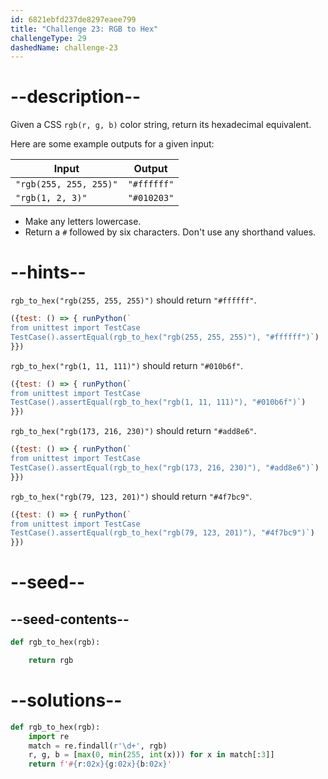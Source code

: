 ```yaml
---
id: 6821ebfd237de8297eaee799
title: "Challenge 23: RGB to Hex"
challengeType: 29
dashedName: challenge-23
---
```


# --description--

Given a CSS `rgb(r, g, b)` color string, return its hexadecimal equivalent.

Here are some example outputs for a given input:

| Input   | Output   |
|---------|----------|
| `"rgb(255, 255, 255)"`| `"#ffffff"` |
| `"rgb(1, 2, 3)"` | `"#010203"` |

- Make any letters lowercase.
- Return a `#` followed by six characters. Don't use any shorthand values.

# --hints--

`rgb_to_hex("rgb(255, 255, 255)")` should return `"#ffffff"`.

```js
({test: () => { runPython(`
from unittest import TestCase
TestCase().assertEqual(rgb_to_hex("rgb(255, 255, 255)"), "#ffffff")`)
}})
```

`rgb_to_hex("rgb(1, 11, 111)")` should return `"#010b6f"`.

```js
({test: () => { runPython(`
from unittest import TestCase
TestCase().assertEqual(rgb_to_hex("rgb(1, 11, 111)"), "#010b6f")`)
}})
```

`rgb_to_hex("rgb(173, 216, 230)")` should return `"#add8e6"`.

```js
({test: () => { runPython(`
from unittest import TestCase
TestCase().assertEqual(rgb_to_hex("rgb(173, 216, 230)"), "#add8e6")`)
}})
```

`rgb_to_hex("rgb(79, 123, 201)")` should return `"#4f7bc9"`.

```js
({test: () => { runPython(`
from unittest import TestCase
TestCase().assertEqual(rgb_to_hex("rgb(79, 123, 201)"), "#4f7bc9")`)
}})
```

# --seed--

## --seed-contents--

```py
def rgb_to_hex(rgb):

    return rgb
```

# --solutions--

```py
def rgb_to_hex(rgb):
    import re
    match = re.findall(r'\d+', rgb)
    r, g, b = [max(0, min(255, int(x))) for x in match[:3]]
    return f'#{r:02x}{g:02x}{b:02x}'
```
